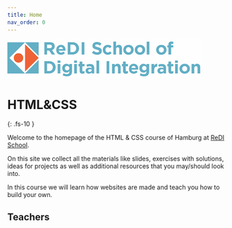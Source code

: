 ```yaml
---
title: Home
nav_order: 0
---
```


![ReDI School](redi_banner.png)
# HTML&CSS
{: .fs-10 }

Welcome to the homepage of the HTML & CSS course of Hamburg at [ReDI School](https://www.redi-school.org).

On this site we collect all the materials like slides, exercises with solutions, ideas for projects
as well as additional resources that you may/should look into.

In this course we will learn how websites are made and teach you how to build your own.

## Teachers



